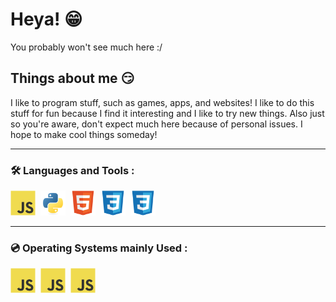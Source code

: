 # Heya! 😁

You probably won't see much here :/

## Things about me 😏

I like to program stuff, such as games, apps, and websites! I like to do this stuff for fun because I find it interesting and I like to try new things. Also just so you're aware, don't expect much here because of personal issues. I hope to make cool things someday!

---

### :hammer_and_wrench: Languages and Tools :
<div>
    <img src="https://github.com/devicons/devicon/blob/master/icons/javascript/javascript-original.svg" title="JavaScript" alt="JavaScript" width="40" height="40"/>&nbsp;
    <img src="https://github.com/devicons/devicon/blob/master/icons/python/python-original.svg" title="Python" alt="Python" width="40" height="40"/>&nbsp;
    <img src="https://github.com/devicons/devicon/blob/master/icons/html5/html5-original.svg" title="Html" alt="Html" width="40" height="40"/>&nbsp;
    <img src="https://github.com/devicons/devicon/blob/master/icons/css3/css3-original.svg" title="CSS" alt="CSS" width="40" height="40"/>&nbsp;
    <img src="https://github.com/devicons/devicon/blob/master/icons/css3/css3-original.svg" title="CSS" alt="CSS" width="40" height="40"/>&nbsp;
</div>

---

### 💿 Operating Systems mainly Used :
<div>
    <img src="https://github.com/devicons/devicon/blob/master/icons/javascript/javascript-original.svg" title="Windows 11" alt="Windows 11" width="40" height="40"/>&nbsp;
    <img src="https://github.com/devicons/devicon/blob/master/icons/javascript/javascript-original.svg" title="Ubuntu" alt="Ubuntu" width="40" height="40"/>&nbsp;
    <img src="https://github.com/devicons/devicon/blob/master/icons/javascript/javascript-original.svg" title="ArchLinux" alt="ArchLinux" width="40" height="40"/>&nbsp;
</div>
